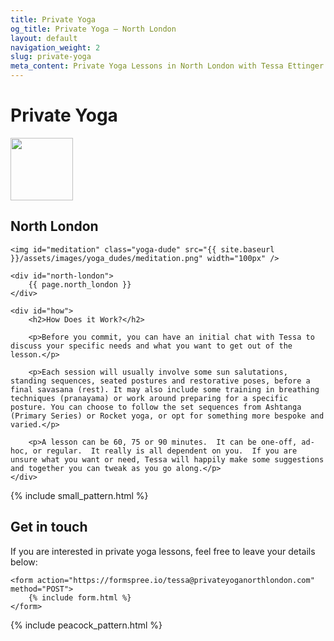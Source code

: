 ```yaml
---
title: Private Yoga
og_title: Private Yoga — North London
layout: default
navigation_weight: 2
slug: private-yoga
meta_content: Private Yoga Lessons in North London with Tessa Ettinger
---
```


<div id="private-yoga-page">
	<h1>Private Yoga</h1>
	<img class="line" width="100px" src="{{ site.baseurl }}/assets/images/line.png" />
	<h2 class="amatic">North London</h2>

	<img id="meditation" class="yoga-dude" src="{{ site.baseurl }}/assets/images/yoga_dudes/meditation.png" width="100px" />

	<div id="north-london">
		{{ page.north_london }}
	</div>

	<div id="how">
		<h2>How Does it Work?</h2>
	
		<p>Before you commit, you can have an initial chat with Tessa to discuss your specific needs and what you want to get out of the lesson.</p>
		
		<p>Each session will usually involve some sun salutations, standing sequences, seated postures and restorative poses, before a final savasana (rest). It may also include some training in breathing techniques (pranayama) or work around preparing for a specific posture. You can choose to follow the set sequences from Ashtanga (Primary Series) or Rocket yoga, or opt for something more bespoke and varied.</p>
	
		<p>A lesson can be 60, 75 or 90 minutes.  It can be one-off, ad-hoc, or regular.  It really is all dependent on you.  If you are unsure what you want or need, Tessa will happily make some suggestions and together you can tweak as you go along.</p>
	</div>
</div>

{% include small_pattern.html %}

<div id="private-yoga-form">		
	<h2>Get in touch</h2>
	<p>If you are interested in private yoga lessons, feel free to leave your details below:</p>

	<form action="https://formspree.io/tessa@privateyoganorthlondon.com" method="POST">
		{% include form.html %}
	</form>
</div>

{% include peacock_pattern.html %}